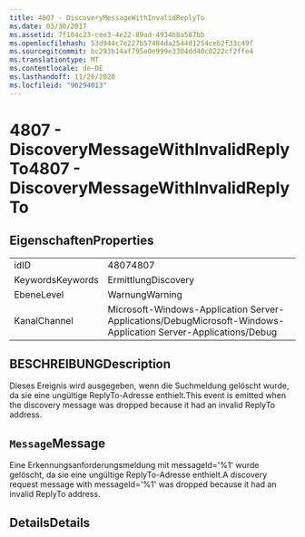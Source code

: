 ```yaml
---
title: 4807 - DiscoveryMessageWithInvalidReplyTo
ms.date: 03/30/2017
ms.assetid: 7f104c23-cee3-4e22-89ad-4934b8a587bb
ms.openlocfilehash: 53d944c7e227b57484da2544d1254ceb2f33c49f
ms.sourcegitcommit: bc293b14af795e0e999e3304dd40c0222cf2ffe4
ms.translationtype: MT
ms.contentlocale: de-DE
ms.lasthandoff: 11/26/2020
ms.locfileid: "96294013"
---
```

# <a name="4807---discoverymessagewithinvalidreplyto"></a><span data-ttu-id="905ed-102">4807 - DiscoveryMessageWithInvalidReplyTo</span><span class="sxs-lookup"><span data-stu-id="905ed-102">4807 - DiscoveryMessageWithInvalidReplyTo</span></span>

## <a name="properties"></a><span data-ttu-id="905ed-103">Eigenschaften</span><span class="sxs-lookup"><span data-stu-id="905ed-103">Properties</span></span>  
  
|||  
|-|-|  
|<span data-ttu-id="905ed-104">id</span><span class="sxs-lookup"><span data-stu-id="905ed-104">ID</span></span>|<span data-ttu-id="905ed-105">4807</span><span class="sxs-lookup"><span data-stu-id="905ed-105">4807</span></span>|  
|<span data-ttu-id="905ed-106">Keywords</span><span class="sxs-lookup"><span data-stu-id="905ed-106">Keywords</span></span>|<span data-ttu-id="905ed-107">Ermittlung</span><span class="sxs-lookup"><span data-stu-id="905ed-107">Discovery</span></span>|  
|<span data-ttu-id="905ed-108">Ebene</span><span class="sxs-lookup"><span data-stu-id="905ed-108">Level</span></span>|<span data-ttu-id="905ed-109">Warnung</span><span class="sxs-lookup"><span data-stu-id="905ed-109">Warning</span></span>|  
|<span data-ttu-id="905ed-110">Kanal</span><span class="sxs-lookup"><span data-stu-id="905ed-110">Channel</span></span>|<span data-ttu-id="905ed-111">Microsoft-Windows-Application Server-Applications/Debug</span><span class="sxs-lookup"><span data-stu-id="905ed-111">Microsoft-Windows-Application Server-Applications/Debug</span></span>|  
  
## <a name="description"></a><span data-ttu-id="905ed-112">BESCHREIBUNG</span><span class="sxs-lookup"><span data-stu-id="905ed-112">Description</span></span>  

 <span data-ttu-id="905ed-113">Dieses Ereignis wird ausgegeben, wenn die Suchmeldung gelöscht wurde, da sie eine ungültige ReplyTo-Adresse enthielt.</span><span class="sxs-lookup"><span data-stu-id="905ed-113">This event is emitted when the discovery message was dropped because it had an invalid ReplyTo address.</span></span>  
  
## <a name="message"></a><span data-ttu-id="905ed-114">`Message`</span><span class="sxs-lookup"><span data-stu-id="905ed-114">Message</span></span>  

 <span data-ttu-id="905ed-115">Eine Erkennungsanforderungsmeldung mit messageId='%1' wurde gelöscht, da sie eine ungültige ReplyTo-Adresse enthielt.</span><span class="sxs-lookup"><span data-stu-id="905ed-115">A discovery request message with messageId='%1' was dropped because it had an invalid ReplyTo address.</span></span>  
  
## <a name="details"></a><span data-ttu-id="905ed-116">Details</span><span class="sxs-lookup"><span data-stu-id="905ed-116">Details</span></span>
